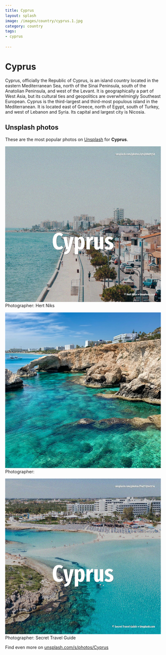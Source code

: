 ```yaml
---
title: Cyprus
layout: splash
image: /images/country/cyprus.1.jpg
category: country
tags:
- cyprus

---
```

# Cyprus

Cyprus, officially the Republic of Cyprus, is an island country located in the eastern  Mediterranean Sea, north of the Sinai Peninsula, south of the Anatolian Peninsula, and west of the  Levant. It is geographically a part of West Asia, but its cultural ties and geopolitics are overwhelmingly  Southeast European. Cyprus is the third-largest and third-most populous island in the Mediterranean. It is located east of Greece, north of Egypt, south of Turkey, and west of Lebanon and Syria. Its capital and largest city is Nicosia. 

 
## Unsplash photos
These are the most popular photos on [Unsplash](https://unsplash.com) for **Cyprus**.
 
![Cyprus](/images/country/cyprus.1.jpg)
Photographer:  Hert Niks
 
![Cyprus](/images/country/cyprus.2.jpg)
Photographer: 
 
![Cyprus](/images/country/cyprus.3.jpg)
Photographer:  Secret Travel Guide
 
Find even more on [unsplash.com/s/photos/Cyprus](https://unsplash.com/s/photos/Cyprus)
 
